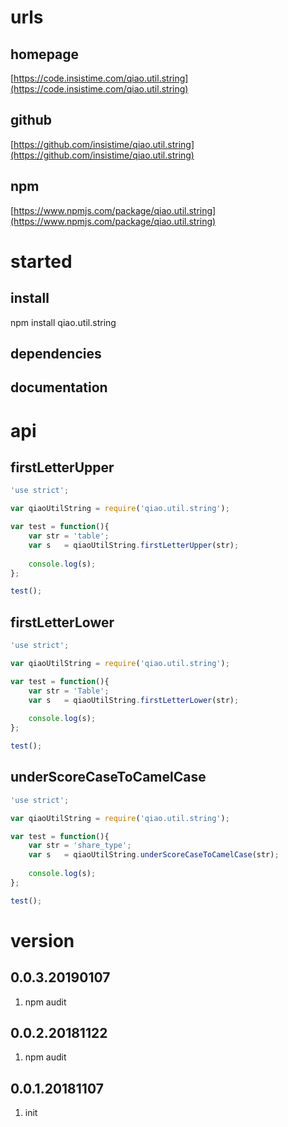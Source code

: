 # urls
## homepage
[https://code.insistime.com/qiao.util.string](https://code.insistime.com/qiao.util.string)

## github
[https://github.com/insistime/qiao.util.string](https://github.com/insistime/qiao.util.string)

## npm
[https://www.npmjs.com/package/qiao.util.string](https://www.npmjs.com/package/qiao.util.string)

# started
## install
npm install qiao.util.string

## dependencies

## documentation

# api
## firstLetterUpper
```javascript
'use strict';

var qiaoUtilString = require('qiao.util.string');

var test = function(){
	var str = 'table';
	var s	= qiaoUtilString.firstLetterUpper(str);
	
	console.log(s);
};

test();
```

## firstLetterLower
```javascript
'use strict';

var qiaoUtilString = require('qiao.util.string');

var test = function(){
	var str = 'Table';
	var s	= qiaoUtilString.firstLetterLower(str);
	
	console.log(s);
};

test();
```

## underScoreCaseToCamelCase
```javascript
'use strict';

var qiaoUtilString = require('qiao.util.string');

var test = function(){
	var str = 'share_type';
	var s	= qiaoUtilString.underScoreCaseToCamelCase(str);
	
	console.log(s);
};

test();
```

# version
## 0.0.3.20190107
1. npm audit

## 0.0.2.20181122
1. npm audit

## 0.0.1.20181107
1. init